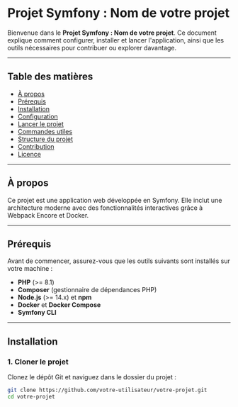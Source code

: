 # Projet Symfony : Nom de votre projet

Bienvenue dans le **Projet Symfony : Nom de votre projet**. Ce document explique comment configurer, installer et lancer l'application, ainsi que les outils nécessaires pour contribuer ou explorer davantage.

---

## Table des matières

- [À propos](#à-propos)
- [Prérequis](#prérequis)
- [Installation](#installation)
- [Configuration](#configuration)
- [Lancer le projet](#lancer-le-projet)
- [Commandes utiles](#commandes-utiles)
- [Structure du projet](#structure-du-projet)
- [Contribution](#contribution)
- [Licence](#licence)

---

## À propos

Ce projet est une application web développée en Symfony. Elle inclut une architecture moderne avec des fonctionnalités interactives grâce à Webpack Encore et Docker.

---

## Prérequis

Avant de commencer, assurez-vous que les outils suivants sont installés sur votre machine :

- **PHP** (>= 8.1)
- **Composer** (gestionnaire de dépendances PHP)
- **Node.js** (>= 14.x) et **npm**
- **Docker** et **Docker Compose**
- **Symfony CLI**

---

## Installation

### 1. Cloner le projet

Clonez le dépôt Git et naviguez dans le dossier du projet :

```bash
git clone https://github.com/votre-utilisateur/votre-projet.git
cd votre-projet